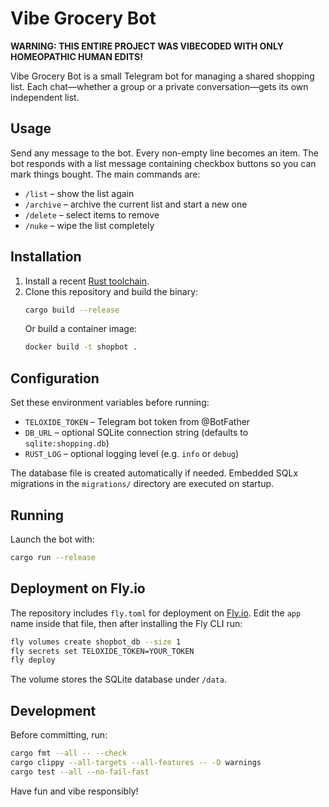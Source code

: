 # Vibe Grocery Bot

**WARNING: THIS ENTIRE PROJECT WAS VIBECODED WITH ONLY HOMEOPATHIC HUMAN EDITS!**

Vibe Grocery Bot is a small Telegram bot for managing a shared shopping list. Each chat—whether a group or a private conversation—gets its own independent list.

## Usage

Send any message to the bot. Every non-empty line becomes an item. The bot responds with a list message containing checkbox buttons so you can mark things bought. The main commands are:

- `/list` – show the list again
- `/archive` – archive the current list and start a new one
- `/delete` – select items to remove
- `/nuke` – wipe the list completely

## Installation

1. Install a recent [Rust toolchain](https://www.rust-lang.org/tools/install).
2. Clone this repository and build the binary:
   ```bash
   cargo build --release
   ```
   Or build a container image:
   ```bash
   docker build -t shopbot .
   ```

## Configuration

Set these environment variables before running:

- `TELOXIDE_TOKEN` – Telegram bot token from @BotFather
- `DB_URL` – optional SQLite connection string (defaults to `sqlite:shopping.db`)
- `RUST_LOG` – optional logging level (e.g. `info` or `debug`)

The database file is created automatically if needed. Embedded SQLx migrations in the `migrations/` directory are executed on startup.

## Running

Launch the bot with:

```bash
cargo run --release
```

## Deployment on Fly.io

The repository includes `fly.toml` for deployment on [Fly.io](https://fly.io/). Edit the `app` name inside that file, then after installing the Fly CLI run:

```bash
fly volumes create shopbot_db --size 1
fly secrets set TELOXIDE_TOKEN=YOUR_TOKEN
fly deploy
```

The volume stores the SQLite database under `/data`.

## Development

Before committing, run:
```bash
cargo fmt --all -- --check
cargo clippy --all-targets --all-features -- -D warnings
cargo test --all --no-fail-fast
```

Have fun and vibe responsibly!
